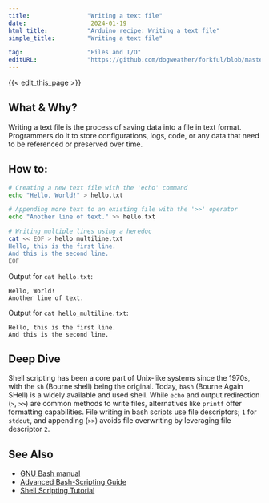```yaml
---
title:                "Writing a text file"
date:                  2024-01-19
html_title:           "Arduino recipe: Writing a text file"
simple_title:         "Writing a text file"

tag:                  "Files and I/O"
editURL:              "https://github.com/dogweather/forkful/blob/master/content/en/bash/writing-a-text-file.md"
---
```


{{< edit_this_page >}}

## What & Why?

Writing a text file is the process of saving data into a file in text format. Programmers do it to store configurations, logs, code, or any data that need to be referenced or preserved over time.

## How to:

```Bash
# Creating a new text file with the 'echo' command
echo "Hello, World!" > hello.txt

# Appending more text to an existing file with the '>>' operator
echo "Another line of text." >> hello.txt

# Writing multiple lines using a heredoc
cat << EOF > hello_multiline.txt
Hello, this is the first line.
And this is the second line.
EOF
```

Output for `cat hello.txt`:
```
Hello, World!
Another line of text.
```

Output for `cat hello_multiline.txt`:
```
Hello, this is the first line.
And this is the second line.
```

## Deep Dive

Shell scripting has been a core part of Unix-like systems since the 1970s, with the `sh` (Bourne shell) being the original. Today, `bash` (Bourne Again SHell) is a widely available and used shell. While `echo` and output redirection (`>`, `>>`) are common methods to write files, alternatives like `printf` offer formatting capabilities. File writing in bash scripts use file descriptors; `1` for `stdout`, and appending (`>>`) avoids file overwriting by leveraging file descriptor `2`.

## See Also

- [GNU Bash manual](https://www.gnu.org/software/bash/manual/bash.html)
- [Advanced Bash-Scripting Guide](https://www.tldp.org/LDP/abs/html/)
- [Shell Scripting Tutorial](https://www.shellscript.sh/)
